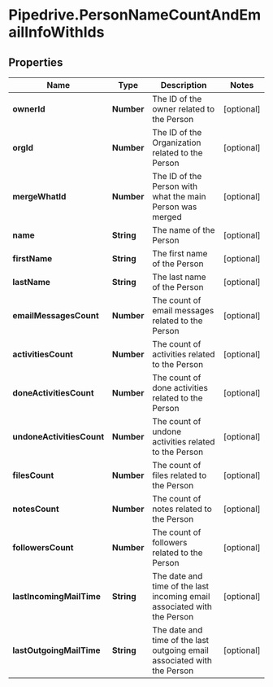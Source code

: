 # Pipedrive.PersonNameCountAndEmailInfoWithIds

## Properties

Name | Type | Description | Notes
------------ | ------------- | ------------- | -------------
**ownerId** | **Number** | The ID of the owner related to the Person | [optional] 
**orgId** | **Number** | The ID of the Organization related to the Person | [optional] 
**mergeWhatId** | **Number** | The ID of the Person with what the main Person was merged | [optional] 
**name** | **String** | The name of the Person | [optional] 
**firstName** | **String** | The first name of the Person | [optional] 
**lastName** | **String** | The last name of the Person | [optional] 
**emailMessagesCount** | **Number** | The count of email messages related to the Person | [optional] 
**activitiesCount** | **Number** | The count of activities related to the Person | [optional] 
**doneActivitiesCount** | **Number** | The count of done activities related to the Person | [optional] 
**undoneActivitiesCount** | **Number** | The count of undone activities related to the Person | [optional] 
**filesCount** | **Number** | The count of files related to the Person | [optional] 
**notesCount** | **Number** | The count of notes related to the Person | [optional] 
**followersCount** | **Number** | The count of followers related to the Person | [optional] 
**lastIncomingMailTime** | **String** | The date and time of the last incoming email associated with the Person | [optional] 
**lastOutgoingMailTime** | **String** | The date and time of the last outgoing email associated with the Person | [optional] 


